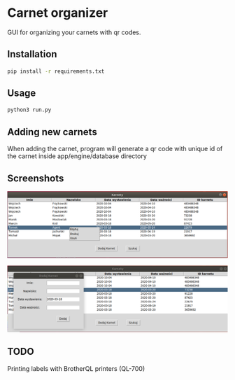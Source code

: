 # Carnet organizer
GUI for organizing your carnets with qr codes.

## Installation
```bash
pip install -r requirements.txt
```

## Usage
```bash
python3 run.py
```

## Adding new carnets
When adding the carnet, program will generate a qr code with unique id of the carnet inside app/engine/database directory

## Screenshots
![alt text](https://raw.githubusercontent.com/hyperxpizza/carnet_organizer/master/img/main.png)

![alt text](https://raw.githubusercontent.com/hyperxpizza/carnet_organizer/master/img/add_img.png)

## TODO
Printing labels with BrotherQL printers (QL-700)